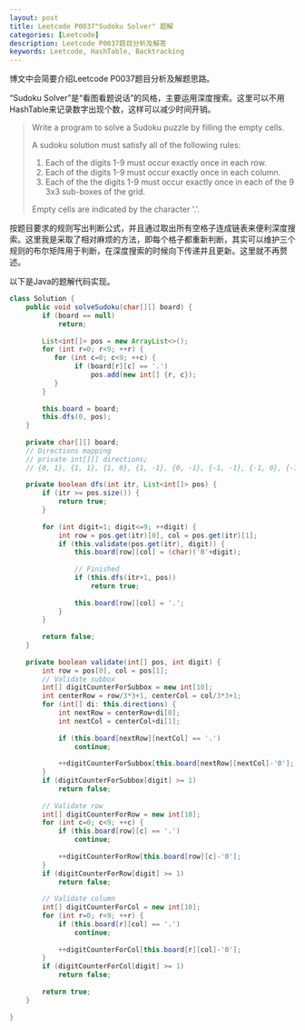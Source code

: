 ```yaml
---
layout: post
title: Leetcode P0037"Sudoku Solver" 题解
categories: [Leetcode]
description: Leetcode P0037题目分析及解答
keywords: Leetcode, HashTable, Backtracking
---
```


博文中会简要介绍Leetcode P0037题目分析及解题思路。

“Sudoku Solver”是“看图看题说话”的风格，主要运用深度搜索。这里可以不用HashTable来记录数字出现个数，这样可以减少时间开销。

> Write a program to solve a Sudoku puzzle by filling the empty cells.
> 
> A sudoku solution must satisfy all of the following rules:
> 
> 1. Each of the digits 1-9 must occur exactly once in each row.
> 2. Each of the digits 1-9 must occur exactly once in each column.
> 3. Each of the the digits 1-9 must occur exactly once in each of the 9 3x3 sub-boxes of the grid.  
> 
> Empty cells are indicated by the character '.'.

按题目要求的规则写出判断公式，并且通过取出所有空格子连成链表来便利深度搜索。这里我是采取了相对麻烦的方法，即每个格子都重新判断，其实可以维护三个规则的布尔矩阵用于判断，在深度搜索的时候向下传递并且更新。这里就不再赘述。

以下是Java的题解代码实现。
```java
class Solution {
    public void solveSudoku(char[][] board) {
        if (board == null)
            return;
        
        List<int[]> pos = new ArrayList<>();
        for (int r=0; r<9; ++r) {
           for (int c=0; c<9; ++c) {
                if (board[r][c] == '.')
                    pos.add(new int[] {r, c});
           }
        }
        
        this.board = board;
        this.dfs(0, pos);
    }
    
    private char[][] board;
    // Directions mapping
    // private int[][] directions;
    // {0, 1}, {1, 1}, {1, 0}, {1, -1}, {0, -1}, {-1, -1}, {-1, 0}, {-1, 1}
    
    private boolean dfs(int itr, List<int[]> pos) {
        if (itr >= pos.size()) {
            return true;
        }
        
        for (int digit=1; digit<=9; ++digit) {
            int row = pos.get(itr)[0], col = pos.get(itr)[1];
            if (this.validate(pos.get(itr), digit)) {
                this.board[row][col] = (char)('0'+digit);
                
                // Finished
                if (this.dfs(itr+1, pos))
                    return true;
                
                this.board[row][col] = '.';
            }
        }
        
        return false;
    }
    
    private boolean validate(int[] pos, int digit) {
        int row = pos[0], col = pos[1];
        // Validate subbox
        int[] digitCounterForSubbox = new int[10];
        int centerRow = row/3*3+1, centerCol = col/3*3+1;
        for (int[] di: this.directions) {
            int nextRow = centerRow+di[0];
            int nextCol = centerCol+di[1];
            
            if (this.board[nextRow][nextCol] == '.')
                continue;
            
            ++digitCounterForSubbox[this.board[nextRow][nextCol]-'0'];
        }
        if (digitCounterForSubbox[digit] >= 1)
            return false;
        
        // Validate row
        int[] digitCounterForRow = new int[10];
        for (int c=0; c<9; ++c) {
            if (this.board[row][c] == '.')
                continue;
            
            ++digitCounterForRow[this.board[row][c]-'0'];
        }
        if (digitCounterForRow[digit] >= 1)
            return false;
        
        // Validate column
        int[] digitCounterForCol = new int[10];
        for (int r=0; r<9; ++r) {
            if (this.board[r][col] == '.')
                continue;
            
            ++digitCounterForCol[this.board[r][col]-'0'];
        }
        if (digitCounterForCol[digit] >= 1)
            return false;
        
        return true;
    }
    
}
```
